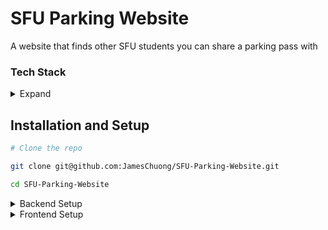# SFU Parking Website
A website that finds other SFU students you can share a parking pass with

### Tech Stack

<details>
<summary> Expand </summary>

#### Frontend:

* React + Vite
* TailwindCSS
* React Redux
* Axios
* React Router

#### Backend:

* Django
* Cron
* Redis
* Celery
* Docker

#### Database:

* MySQL

#### APIs Used:

* SFU Course Outlines API

</details>

## Installation and Setup

``` bash
# Clone the repo

git clone git@github.com:JamesChuong/SFU-Parking-Website.git

cd SFU-Parking-Website
```

<details>

<summary> Backend Setup </summary>

#### Environment Variables setup
In the root directory, create a file called `.env`, this will store all the environment variables
the app needs

```
DB_PASSWORD=<your_password>
DB_USER=<your_username>
DJANGO_SECRET_KEY=<your_key>
```

##### Create virtual environment (Recommended for development)
```bash
python -m venv <venv_name>
```
#### Activate the virtual environment (Linux/MacOS)

```bash
source <venv_name>/bin/activate
```

#### Activate the virtual environment (Windows)
```bash
<venv_name>/Scripts/Activate
```

#### Install Python dependencies
```bash
cd server/
pip install -r requirements.txt
```

#### Run the backend (Docker)
```bash
# Must be the root directory
docker compose up
```
> In case of port number conflicts, locate the app currently using the port and disable it
> #### Linux
> ```bash
> sudo lsof -i :<port>  # Locate the app currently using the port number
> sudo systemctl stop <pid>   # Temporarily disable the app
> ```

</details>

<details>
<summary> Frontend Setup </summary>

#### NPM and Node.js Setup

Ensure that `Node.js` and `NPM` is installed (I'm currently using Node v20.12.2 and NPM v10.5.0)

The following steps assume you are in the `client/SFU Parking App directory`
```bash
cd client/SFU Parking App
```
#### Install NPM Packages

```bash
npm install
```

#### Run the Development Server
```bash
npm run dev
```

</details>
